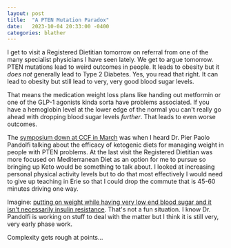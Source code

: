 ```yaml
---
layout: post
title:  "A PTEN Mutation Paradox"
date:   2023-10-04 20:33:00 -0400
categories: blather
---
```

I get to visit a Registered Dietitian tomorrow on referral from one of the many specialist physicians I have seen lately.  We get to argue tomorrow.  PTEN mutations lead to weird outcomes in people.  It leads to obesity but it *does not* generally lead to Type 2 Diabetes.  Yes, you read that right.  It can lead to obesity but still lead to very, very good blood sugar levels.

That means the medication weight loss plans like handing out metformin or one of the GLP-1 agonists kinda sorta have problems associated.  If you have a hemoglobin level at the lower edge of the normal you can't really go ahead with dropping blood sugar levels *further*.  That leads to even worse outcomes.

The [symposium down at CCF in March](https://www.clevelandclinicmeded.com/live/courses/pten2023/) was when I heard Dr. Pier Paolo Pandolfi talking about the efficacy of ketogenic diets for managing weight in people with PTEN problems.  At the last visit the Registered Dietitian was more focused on Mediterranean Diet as an option for me to pursue so bringing up Keto would be something to talk about.  I looked at increasing personal physical activity levels but to do that most effectively I would need to give up teaching in Erie so that I could drop the commute that is 45-60 minutes driving one way.

Imagine: [putting on weight while having very low end blood sugar and it isn't necessarily insulin resistance](https://pubmed.ncbi.nlm.nih.gov/22970944/).  That's not a fun situation.  I know Dr. Pandolfi is working on stuff to deal with the matter but I think it is still very, very early phase work.

Complexity gets rough at points...

